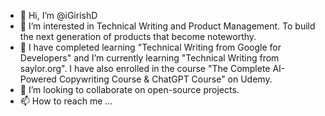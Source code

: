 - 👋 Hi, I’m @iGirishD
- 👀 I’m interested in Technical Writing and Product Management. To build the next generation of products that become noteworthy.
- 🌱 I have completed learning "Technical Writing from Google for Developers" and I’m currently learning "Technical Writing from saylor.org". I have also enrolled in the course "The Complete AI-Powered Copywriting Course & ChatGPT Course" on Udemy.
- 💞️ I’m looking to collaborate on open-source projects.
- 📫 How to reach me ...

<!---
iGirishD/iGirishD is a ✨ special ✨ repository because its `README.md` (this file) appears on your GitHub profile.
You can click the Preview link to take a look at your changes.
--->
